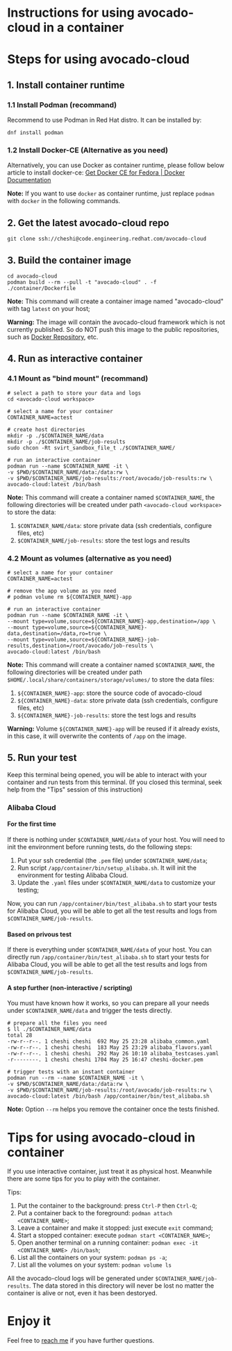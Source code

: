 # Instructions for using avocado-cloud in a container

# Steps for using avocado-cloud

## 1. Install container runtime

### 1.1 Install Podman (recommand)

Recommend to use Podman in Red Hat distro. It can be installed by:

```
dnf install podman
```

### 1.2 Install Docker-CE (Alternative as you need)

Alternatively, you can use Docker as container runtime, please follow below article to install docker-ce:
[Get Docker CE for Fedora | Docker Documentation](https://docs.docker.com/install/linux/docker-ce/fedora/#install-docker-ce)

**Note:**
If you want to use `docker` as container runtime, just replace `podman` with `docker` in the following commands.

## 2. Get the latest avocado-cloud repo

```
git clone ssh://cheshi@code.engineering.redhat.com/avocado-cloud
```

## 3. Build the container image

```
cd avocado-cloud
podman build --rm --pull -t "avocado-cloud" . -f ./container/Dockerfile
```

**Note:**
This command will create a container image named "avocado-cloud" with tag `latest` on your host;

**Warning:**
The image will contain the avocado-cloud framework which is not currently published. So do NOT push this image to the public repositories, such as [Docker Repository](https://hub.docker.com/), etc.

## 4. Run as interactive container

### 4.1 Mount as "bind mount" (recommand)

```
# select a path to store your data and logs
cd <avocado-cloud workspace>

# select a name for your container
CONTAINER_NAME=actest

# create host directories
mkdir -p ./$CONTAINER_NAME/data
mkdir -p ./$CONTAINER_NAME/job-results
sudo chcon -Rt svirt_sandbox_file_t ./$CONTAINER_NAME/

# run an interactive container 
podman run --name $CONTAINER_NAME -it \
-v $PWD/$CONTAINER_NAME/data:/data:rw \
-v $PWD/$CONTAINER_NAME/job-results:/root/avocado/job-results:rw \
avocado-cloud:latest /bin/bash
```

**Note:**
This command will create a container named `$CONTAINER_NAME`, the following directories will be created under path `<avocado-cloud workspace>` to store the data:
1. `$CONTAINER_NAME/data`: store private data (ssh credentials, configure files, etc)
2. `$CONTAINER_NAME/job-results`: store the test logs and results

### 4.2 Mount as volumes (alternative as you need)

```
# select a name for your container
CONTAINER_NAME=actest

# remove the app volume as you need
# podman volume rm ${CONTAINER_NAME}-app

# run an interactive container
podman run --name $CONTAINER_NAME -it \
--mount type=volume,source=${CONTAINER_NAME}-app,destination=/app \
--mount type=volume,source=${CONTAINER_NAME}-data,destination=/data,ro=true \
--mount type=volume,source=${CONTAINER_NAME}-job-results,destination=/root/avocado/job-results \
avocado-cloud:latest /bin/bash
```

**Note:**
This command will create a container named `$CONTAINER_NAME`, the following directories will be created under path `$HOME/.local/share/containers/storage/volumes/` to store the data files:
1. `${CONTAINER_NAME}-app`: store the source code of avocado-cloud
2. `${CONTAINER_NAME}-data`: store private data (ssh credentials, configure files, etc)
3. `${CONTAINER_NAME}-job-results`: store the test logs and results

**Warning:**
Volume `${CONTAINER_NAME}-app` will be reused if it already exists, in this case, it will overwrite the contents of `/app` on the image.

## 5. Run your test

Keep this terminal being opened, you will be able to interact with your container and run tests from this terminal. (If you closed this terminal, seek help from the "Tips" session of this instruction)

### Alibaba Cloud

#### For the first time

If there is nothing under `$CONTAINER_NAME/data` of your host. You will need to init the environment before running tests, do the following steps:
1. Put your ssh credential (the `.pem` file) under `$CONTAINER_NAME/data`;
2. Run script `/app/container/bin/setup_alibaba.sh`. It will init the environment for testing Alibaba Cloud.
3. Update the `.yaml` files under `$CONTAINER_NAME/data` to customize your testing;

Now, you can run `/app/container/bin/test_alibaba.sh` to start your tests for Alibaba Cloud, you will be able to get all the test results and logs from `$CONTAINER_NAME/job-results`.

#### Based on privous test

If there is everything under `$CONTAINER_NAME/data` of your host. You can directly run `/app/container/bin/test_alibaba.sh` to start your tests for Alibaba Cloud, you will be able to get all the test results and logs from `$CONTAINER_NAME/job-results`.

#### A step further (non-interactive / scripting)

You must have known how it works, so you can prepare all your needs under `$CONTAINER_NAME/data` and trigger the tests directly.

```
# prepare all the files you need
$ ll ./$CONTAINER_NAME/data
total 28
-rw-r--r--. 1 cheshi cheshi  692 May 25 23:28 alibaba_common.yaml
-rw-r--r--. 1 cheshi cheshi  183 May 25 23:29 alibaba_flavors.yaml
-rw-r--r--. 1 cheshi cheshi  292 May 26 10:10 alibaba_testcases.yaml
-r--------. 1 cheshi cheshi 1704 May 25 16:47 cheshi-docker.pem

# trigger tests with an instant container
podman run --rm --name $CONTAINER_NAME -it \
-v $PWD/$CONTAINER_NAME/data:/data:rw \
-v $PWD/$CONTAINER_NAME/job-results:/root/avocado/job-results:rw \
avocado-cloud:latest /bin/bash /app/container/bin/test_alibaba.sh
```

**Note:**
Option `--rm` helps you remove the container once the tests finished.

# Tips for using avocado-cloud in container

If you use interactive container, just treat it as physical host. Meanwhile there are some tips for you to play with the container.

Tips:  
1. Put the container to the background: press `Ctrl-P` then `Ctrl-Q`;
2. Put a container back to the foreground: `podman attach <CONTAINER_NAME>`;
3. Leave a container and make it stopped: just execute `exit` command;
4. Start a stopped container: execute `podman start <CONTAINER_NAME>`;
5. Open another terminal on a running container: `podman exec -it <CONTAINER_NAME> /bin/bash`;
6. List all the containers on your system: `podman ps -a`;
7. List all the volumes on your system: `podman volume ls`

All the avocado-cloud logs will be generated under `$CONTAINER_NAME/job-results`. The data stored in this directory will never be lost no matter the container is alive or not, even it has been destoryed.

# Enjoy it

Feel free to [reach me](mailto:cheshi@redhat.com) if you have further questions.

